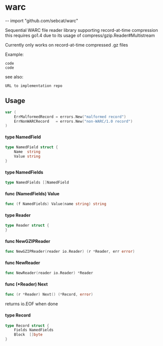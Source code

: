 # warc
--
    import "github.com/sebcat/warc"

Sequential WARC file reader library supporting record-at-time compression this
requires go1.4 due to its usage of compress/gzip.Reader#Multistream

Currently only works on record-at-time compressed .gz files

Example:

    code
    code

see also:

    URL to implementation repo

## Usage

```go
var (
	ErrMalformedRecord = errors.New("malformed record")
	ErrNonWARCRecord   = errors.New("non-WARC/1.0 record")
)
```

#### type NamedField

```go
type NamedField struct {
	Name  string
	Value string
}
```


#### type NamedFields

```go
type NamedFields []NamedField
```


#### func (NamedFields) Value

```go
func (f NamedFields) Value(name string) string
```

#### type Reader

```go
type Reader struct {
}
```


#### func  NewGZIPReader

```go
func NewGZIPReader(reader io.Reader) (r *Reader, err error)
```

#### func  NewReader

```go
func NewReader(reader io.Reader) *Reader
```

#### func (*Reader) Next

```go
func (r *Reader) Next() (*Record, error)
```
returns io.EOF when done

#### type Record

```go
type Record struct {
	Fields NamedFields
	Block  []byte
}
```
